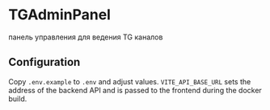 # TGAdminPanel
панель управления для ведения TG каналов

## Configuration

Copy `.env.example` to `.env` and adjust values. `VITE_API_BASE_URL` sets the
address of the backend API and is passed to the frontend during the docker
build.